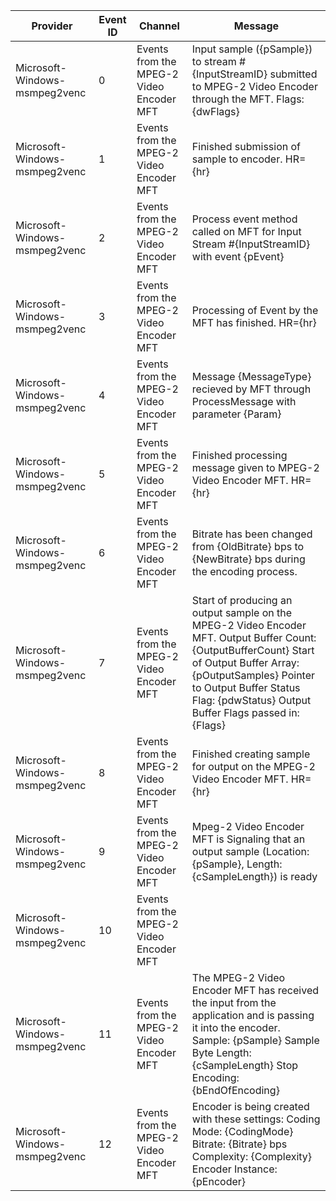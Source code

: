 Provider                       |  Event ID  |  Channel                                   |  Message
-------------------------------|------------|--------------------------------------------|-------------------------------------------------------------------------------------------------------------------------------------------------------------------------------------------------------------------------------------------------------------
Microsoft-Windows-msmpeg2venc  |  0         |  Events from the MPEG-2 Video Encoder MFT  |  Input sample ({pSample}) to stream #{InputStreamID} submitted to MPEG-2 Video Encoder through the MFT. Flags: {dwFlags}
Microsoft-Windows-msmpeg2venc  |  1         |  Events from the MPEG-2 Video Encoder MFT  |  Finished submission of sample to encoder. HR={hr}
Microsoft-Windows-msmpeg2venc  |  2         |  Events from the MPEG-2 Video Encoder MFT  |  Process event method called on MFT for Input Stream #{InputStreamID} with event {pEvent}
Microsoft-Windows-msmpeg2venc  |  3         |  Events from the MPEG-2 Video Encoder MFT  |  Processing of Event by the MFT has finished. HR={hr}
Microsoft-Windows-msmpeg2venc  |  4         |  Events from the MPEG-2 Video Encoder MFT  |  Message {MessageType} recieved by MFT through ProcessMessage with parameter {Param}
Microsoft-Windows-msmpeg2venc  |  5         |  Events from the MPEG-2 Video Encoder MFT  |  Finished processing message given to MPEG-2 Video Encoder MFT. HR={hr}
Microsoft-Windows-msmpeg2venc  |  6         |  Events from the MPEG-2 Video Encoder MFT  |  Bitrate has been changed from {OldBitrate} bps to {NewBitrate} bps during the encoding process.
Microsoft-Windows-msmpeg2venc  |  7         |  Events from the MPEG-2 Video Encoder MFT  |  Start of producing an output sample on the MPEG-2 Video Encoder MFT. Output Buffer Count: {OutputBufferCount}   Start of Output Buffer Array: {pOutputSamples}   Pointer to Output Buffer Status Flag: {pdwStatus}   Output Buffer Flags passed in: {Flags}
Microsoft-Windows-msmpeg2venc  |  8         |  Events from the MPEG-2 Video Encoder MFT  |  Finished creating sample for output on the MPEG-2 Video Encoder MFT. HR={hr}
Microsoft-Windows-msmpeg2venc  |  9         |  Events from the MPEG-2 Video Encoder MFT  |  Mpeg-2 Video Encoder MFT is Signaling that an output sample (Location: {pSample}, Length: {cSampleLength}) is ready
Microsoft-Windows-msmpeg2venc  |  10        |  Events from the MPEG-2 Video Encoder MFT  |
Microsoft-Windows-msmpeg2venc  |  11        |  Events from the MPEG-2 Video Encoder MFT  |  The MPEG-2 Video Encoder MFT has received the input from the application and is passing it into the encoder. Sample: {pSample}  Sample Byte Length: {cSampleLength}  Stop Encoding: {bEndOfEncoding}
Microsoft-Windows-msmpeg2venc  |  12        |  Events from the MPEG-2 Video Encoder MFT  |  Encoder is being created with these settings:  Coding Mode: {CodingMode}  Bitrate: {Bitrate} bps  Complexity: {Complexity}  Encoder Instance: {pEncoder}